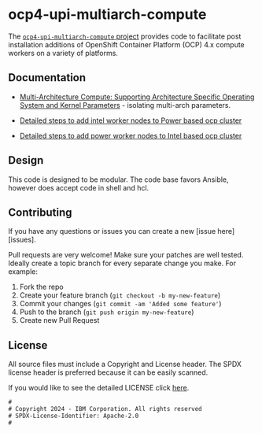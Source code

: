 # ocp4-upi-multiarch-compute

The [`ocp4-upi-multiarch-compute` project](https://github.com/ocp-power-automation/ocp4-upi-multiarch-compute) provides code to facilitate post installation additions of OpenShift Container Platform (OCP) 4.x compute workers on a variety of platforms.

## Documentation
- [Multi-Architecture Compute: Supporting Architecture Specific Operating System and Kernel Parameters](https://community.ibm.com/community/user/powerdeveloper/blogs/chandan-abhyankar/2024/03/06/multi-architecture-compute-supporting-architecture) - isolating multi-arch parameters.

- [Detailed steps to add intel worker nodes to Power based ocp cluster](https://github.com/ocp-power-automation/ocp4-upi-multiarch-compute/blob/main/openstack/intel-worker/README.md)
- [Detailed steps to add power worker nodes to Intel based ocp cluster](https://github.com/ocp-power-automation/ocp4-upi-multiarch-compute/blob/main/tf/add-powervm-workers/README.md)

## Design

This code is designed to be modular. The code base favors Ansible, however does accept code in shell and hcl.

## Contributing

If you have any questions or issues you can create a new [issue here][issues].

Pull requests are very welcome! Make sure your patches are well tested.
Ideally create a topic branch for every separate change you make. For
example:

1. Fork the repo
2. Create your feature branch (`git checkout -b my-new-feature`)
3. Commit your changes (`git commit -am 'Added some feature'`)
4. Push to the branch (`git push origin my-new-feature`)
5. Create new Pull Request

## License

All source files must include a Copyright and License header. The SPDX license header is 
preferred because it can be easily scanned.

If you would like to see the detailed LICENSE click [here](LICENSE).

```text
#
# Copyright 2024 - IBM Corporation. All rights reserved
# SPDX-License-Identifier: Apache-2.0
#
```

